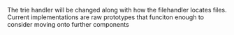 The trie handler will be changed along with how the filehandler locates files. 
Current implementations are raw prototypes that funciton enough to consider moving onto further components
